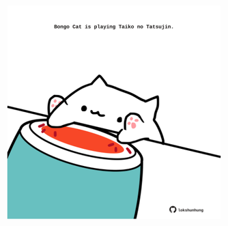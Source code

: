 <!-- built at 30/04/2023, 19:00:47 UTC -->
<p align="center">
  <img width="500" height="500" src="./ReadmeImage.svg">
</p>
